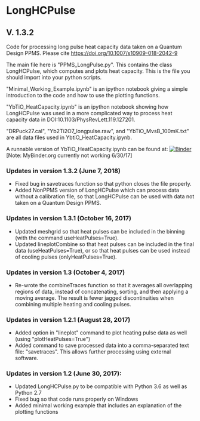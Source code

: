 # LongHCPulse
## V. 1.3.2

Code for processing long pulse heat capacity data taken on a Quantum Design PPMS.
Please cite https://doi.org/10.1007/s10909-018-2042-9

The main file here is "PPMS_LongPulse.py". This contains the class LongHCPulse, which computes and plots heat capacity.
This is the file you should import into your python scripts.

"Minimal_Working_Example.ipynb" is an ipython notebook giving a simple introduction to the code and how to use the plotting functions.

"YbTiO_HeatCapacity.ipynb" is an ipython notebook showing how LongHCPulse was used in a more complicated way to process heat capacity data in DOI:10.1103/PhysRevLett.119.127201.

"DRPuck27.cal", "Yb2Ti2O7_longpulse.raw", and "YbTiO_MvsB_100mK.txt" are all data files used in YbtiO_HeatCapacity.ipynb.

A runnable version of YbTiO_HeatCapacity.ipynb can be found at:
[![Binder](http://mybinder.org/badge.svg)](http://mybinder.org:/repo/asche1/longhcpulse)
 [Note: MyBinder.org currently not working 6/30/17]

### Updates in version 1.3.2 (June 7, 2018)
- Fixed bug in savetraces function so that python closes the file properly.
- Added NonPPMS version of LongHCPulse which can process data without a calibration file, so that LongHCPulse can be used with data not taken on a Quantum Design PPMS.

### Updates in version 1.3.1 (October 16, 2017)
- Updated meshgrid so that heat pulses can be included in the binning (with the command useHeatPulses=True).
- Updated lineplotCombine so that heat pulses can be included in the final data (useHeatPulses=True), or so that heat pulses can be used instead of cooling pulses (onlyHeatPulses=True).

### Updates in version 1.3 (October 4, 2017)
- Re-wrote the combineTraces function so that it averages all overlapping regions of data, instead of concatenating, sorting, and then applying a moving average. The result is fewer jagged discontinuities when combining multiple heating and cooling pulses.

### Updates in version 1.2.1 (August 28, 2017)
- Added option in "lineplot" command to plot heating pulse data as well (using "plotHeatPulses=True")
- Added command to save processed data into a comma-separated text file: "savetraces". This allows further processing using external software.

### Updates in version 1.2 (June 30, 2017): 
- Updated LongHCPulse.py to be compatible with Python 3.6 as well as Python 2.7
- Fixed bug so that code runs properly on Windows
- Added minimal working example that includes an explanation of the plotting functions
